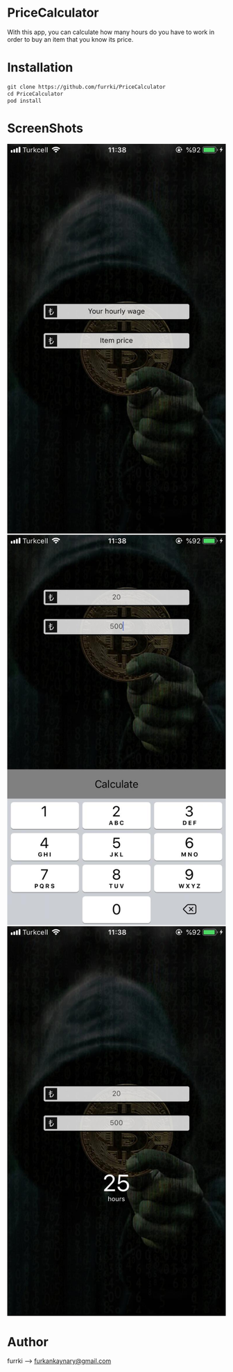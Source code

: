 # PriceCalculator
With this app, you can calculate how many hours do you have to work in order to buy an item that you know its price.

# Installation
```
git clone https://github.com/furrki/PriceCalculator
cd PriceCalculator
pod install
```

# ScreenShots 
![Alt text](Screenshots/ss1.jpeg?raw=true "Main Screen")
![Alt text](Screenshots/ss2.jpeg?raw=true "Main Screen 2")
![Alt text](Screenshots/ss3.jpeg?raw=true "Main Screen 3")

# Author
furrki --> furkankaynary@gmail.com
